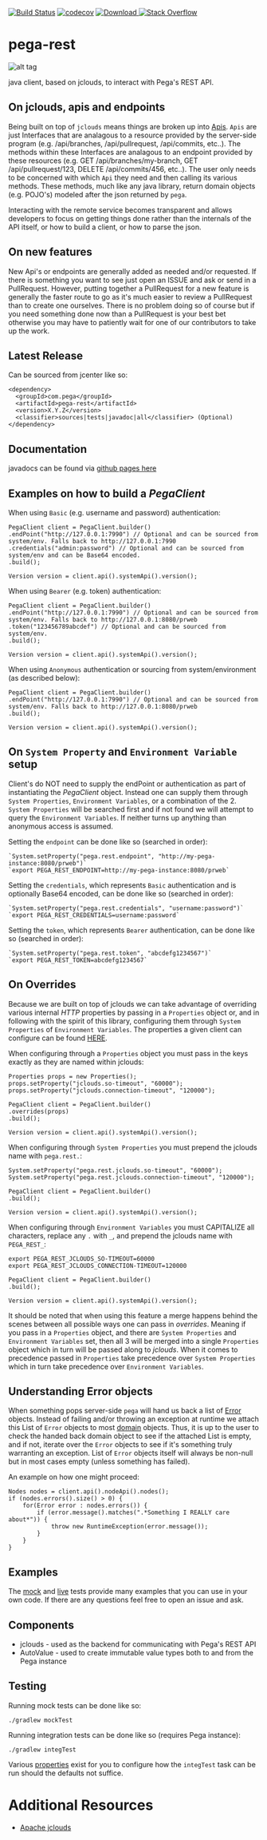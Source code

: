 
[![Build Status](https://travis-ci.org/pegasystems/pega-rest.svg?branch=master)](https://travis-ci.org/pegasystems/pega-rest)
[![codecov](https://codecov.io/gh/pegasystems/pega-rest/branch/master/graph/badge.svg)](https://codecov.io/gh/pegasystems/pega-rest)
[![Download](https://api.bintray.com/packages/pegasystems/java-libraries/pega-rest/images/download.svg) ](https://bintray.com/pegasystems/java-libraries/pega-rest/_latestVersion)
[![Stack Overflow](https://img.shields.io/badge/stack%20overflow-pega&#8211;rest-4183C4.svg)](https://stackoverflow.com/questions/tagged/pega+rest)

# pega-rest
![alt tag](https://www.pega.com/sites/default/files/styles/640/public/media/images/2018-06/infinity-logo-prevcard.png)

java client, based on jclouds, to interact with Pega's REST API.

## On jclouds, apis and endpoints
Being built on top of `jclouds` means things are broken up into [Apis](https://github.com/pegasystems/pega-rest/tree/master/src/main/java/com/pega/rest/features).
`Apis` are just Interfaces that are analagous to a resource provided by the server-side program (e.g. /api/branches, /api/pullrequest, /api/commits, etc..).
The methods within these Interfaces are analagous to an endpoint provided by these resources (e.g. GET /api/branches/my-branch, GET /api/pullrequest/123, DELETE /api/commits/456, etc..).
The user only needs to be concerned with which `Api` they need and then calling its various methods. These methods, much like any java library, return domain objects
(e.g. POJO's) modeled after the json returned by `pega`.

Interacting with the remote service becomes transparent and allows developers to focus on getting
things done rather than the internals of the API itself, or how to build a client, or how to parse the json.

## On new features

New Api's or endpoints are generally added as needed and/or requested. If there is something you want
to see just open an ISSUE and ask or send in a PullRequest. However, putting together a PullRequest
for a new feature is generally the faster route to go as it's much easier to review a PullRequest
than to create one ourselves. There is no problem doing so of course but if you need something done
now than a PullRequest is your best bet otherwise you may have to patiently wait for one of our
contributors to take up the work.

## Latest Release

Can be sourced from jcenter like so:

    <dependency>
      <groupId>com.pega</groupId>
      <artifactId>pega-rest</artifactId>
      <version>X.Y.Z</version>
      <classifier>sources|tests|javadoc|all</classifier> (Optional)
    </dependency>

## Documentation

javadocs can be found via [github pages here](http://pegasystems.github.io/pega-rest/docs/javadoc/)

## Examples on how to build a _PegaClient_

When using `Basic` (e.g. username and password) authentication:

    PegaClient client = PegaClient.builder()
    .endPoint("http://127.0.0.1:7990") // Optional and can be sourced from system/env. Falls back to http://127.0.0.1:7990
    .credentials("admin:password") // Optional and can be sourced from system/env and can be Base64 encoded.
    .build();

    Version version = client.api().systemApi().version();

When using `Bearer` (e.g. token) authentication:

    PegaClient client = PegaClient.builder()
    .endPoint("http://127.0.0.1:7990") // Optional and can be sourced from system/env. Falls back to http://127.0.0.1:8080/prweb
    .token("123456789abcdef") // Optional and can be sourced from system/env.
    .build();

    Version version = client.api().systemApi().version();

When using `Anonymous` authentication or sourcing from system/environment (as described below):

    PegaClient client = PegaClient.builder()
    .endPoint("http://127.0.0.1:7990") // Optional and can be sourced from system/env. Falls back to http://127.0.0.1:8080/prweb
    .build();

    Version version = client.api().systemApi().version();

## On `System Property` and `Environment Variable` setup

Client's do NOT need to supply the endPoint or authentication as part of instantiating the
_PegaClient_ object. Instead one can supply them through `System Properties`, `Environment
Variables`, or a combination of the 2. `System Properties` will be searched first and if not
found we will attempt to query the `Environment Variables`. If neither turns up anything
than anonymous access is assumed.

Setting the `endpoint` can be done like so (searched in order):

    `System.setProperty("pega.rest.endpoint", "http://my-pega-instance:8080/prweb")`
    `export PEGA_REST_ENDPOINT=http://my-pega-instance:8080/prweb`

Setting the `credentials`, which represents `Basic` authentication and is optionally Base64 encoded, can be done like so (searched in order):

    `System.setProperty("pega.rest.credentials", "username:password")`
    `export PEGA_REST_CREDENTIALS=username:password`

Setting the `token`, which represents `Bearer` authentication, can be done like so (searched in order):

    `System.setProperty("pega.rest.token", "abcdefg1234567")`
    `export PEGA_REST_TOKEN=abcdefg1234567`

## On Overrides

Because we are built on top of jclouds we can take advantage of overriding various internal _HTTP_ properties by
passing in a `Properties` object or, and in following with the spirit of this library, configuring them
through `System Properties` of `Environment Variables`. The properties a given client can configure can be
found [HERE](https://github.com/jclouds/jclouds/blob/master/core/src/main/java/org/jclouds/Constants.java).

When configuring through a `Properties` object you must pass in the keys exactly as they are named within jclouds:

    Properties props = new Properties();
    props.setProperty("jclouds.so-timeout", "60000");
    props.setProperty("jclouds.connection-timeout", "120000");

    PegaClient client = PegaClient.builder()
    .overrides(props)
    .build();

    Version version = client.api().systemApi().version();

When configuring through `System Properties` you must prepend the jclouds name with `pega.rest.`:

    System.setProperty("pega.rest.jclouds.so-timeout", "60000");
    System.setProperty("pega.rest.jclouds.connection-timeout", "120000");

    PegaClient client = PegaClient.builder()
    .build();

    Version version = client.api().systemApi().version();

When configuring through `Environment Variables` you must CAPITALIZE all characters,
replace any `.` with `_`, and prepend the jclouds name with `PEGA_REST_`:

    export PEGA_REST_JCLOUDS_SO-TIMEOUT=60000
    export PEGA_REST_JCLOUDS_CONNECTION-TIMEOUT=120000

    PegaClient client = PegaClient.builder()
    .build();

    Version version = client.api().systemApi().version();

It should be noted that when using this feature a merge happens behind the scenes between all
possible ways one can pass in _overrides_. Meaning if you pass in a `Properties` object, and
there are `System Properties` and `Environment Variables` set, then all 3 will be merged into
a single `Properties` object which in turn will be passed along to _jclouds_. When it comes to
precedence passed in `Properties` take precedence over `System Properties` which in turn
take precedence over `Environment Variables`.

## Understanding Error objects

When something pops server-side `pega` will hand us back a list of [Error](https://github.com/pegasystems/pega-rest/blob/master/src/main/java/com/pega/rest/domain/common/Error.java) objects. Instead of failing and/or throwing an exception at runtime we attach this List of `Error` objects
to most [domain](https://github.com/pegasystems/pega-rest/tree/master/src/main/java/com/pega/rest/domain) objects. Thus, it is up to the user to check the handed back domain object to see if the attached List is empty, and if not, iterate over the `Error` objects to see if it's something
truly warranting an exception. List of `Error` objects itself will always be non-null but in most cases empty (unless something has failed).

An example on how one might proceed:

    Nodes nodes = client.api().nodeApi().nodes();
    if (nodes.errors().size() > 0) {
        for(Error error : nodes.errors()) {
            if (error.message().matches(".*Something I REALLY care about*")) {
                throw new RuntimeException(error.message());
            }
        }
    }


## Examples

The [mock](https://github.com/pegasystems/pega-rest/tree/master/src/test/java/com/pega/rest/features) and [live](https://github.com/pegasystems/pega-rest/tree/master/src/test/java/com/pega/rest/features) tests provide many examples
that you can use in your own code. If there are any questions feel free to open an issue and ask.

## Components

- jclouds \- used as the backend for communicating with Pega's REST API
- AutoValue \- used to create immutable value types both to and from the Pega instance

## Testing

Running mock tests can be done like so:

    ./gradlew mockTest

Running integration tests can be done like so (requires Pega instance):

    ./gradlew integTest

Various [properties](https://github.com/pegasystems/pega-rest/tree/master/gradle.properties) exist for you to configure how the `integTest` task can be run should the defaults not suffice.

# Additional Resources

* [Apache jclouds](https://jclouds.apache.org/start/)
